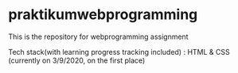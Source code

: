 # praktikumwebprogramming

This is the repository for webprogramming assignment

Tech stack(with learning progress tracking included) : HTML & CSS (currently on 3/9/2020, on the first place)
